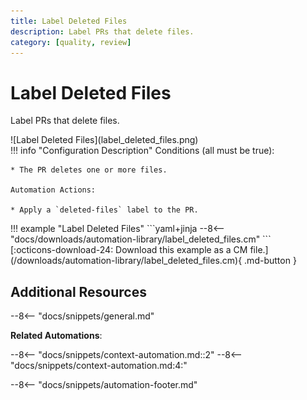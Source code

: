 ```yaml
---
title: Label Deleted Files
description: Label PRs that delete files.
category: [quality, review]
---
```

# Label Deleted Files

Label PRs that delete files.

<div class="automationImage" style="align:right" markdown="1">
![Label Deleted Files](label_deleted_files.png)
</div>
<div class="automationDescription" markdown="1">
!!! info "Configuration Description"
    Conditions (all must be true):

    * The PR deletes one or more files.

    Automation Actions:

    * Apply a `deleted-files` label to the PR.
</div>
<div class="automationExample" markdown="1">
!!! example "Label Deleted Files"
    ```yaml+jinja
    --8<-- "docs/downloads/automation-library/label_deleted_files.cm"
    ```
    <div class="result" markdown>
      <span>
      [:octicons-download-24: Download this example as a CM file.](/downloads/automation-library/label_deleted_files.cm){ .md-button }
      </span>
    </div>
</div>

## Additional Resources

--8<-- "docs/snippets/general.md"

**Related Automations**:

--8<-- "docs/snippets/context-automation.md::2"
--8<-- "docs/snippets/context-automation.md:4:"

--8<-- "docs/snippets/automation-footer.md"
